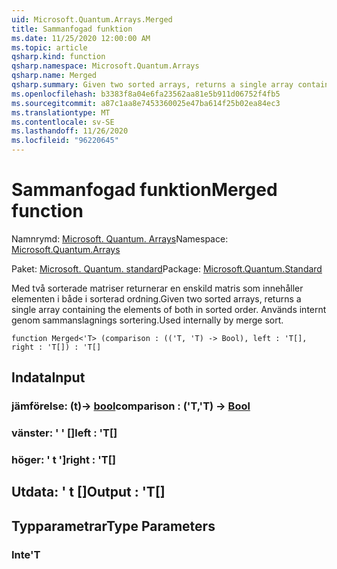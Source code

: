 ```yaml
---
uid: Microsoft.Quantum.Arrays.Merged
title: Sammanfogad funktion
ms.date: 11/25/2020 12:00:00 AM
ms.topic: article
qsharp.kind: function
qsharp.namespace: Microsoft.Quantum.Arrays
qsharp.name: Merged
qsharp.summary: Given two sorted arrays, returns a single array containing the elements of both in sorted order. Used internally by merge sort.
ms.openlocfilehash: b3383f8a04e6fa23562aa81e5b911d06752f4fb5
ms.sourcegitcommit: a87c1aa8e7453360025e47ba614f25b02ea84ec3
ms.translationtype: MT
ms.contentlocale: sv-SE
ms.lasthandoff: 11/26/2020
ms.locfileid: "96220645"
---
```

# <a name="merged-function"></a><span data-ttu-id="33843-102">Sammanfogad funktion</span><span class="sxs-lookup"><span data-stu-id="33843-102">Merged function</span></span>

<span data-ttu-id="33843-103">Namnrymd: [Microsoft. Quantum. Arrays](xref:Microsoft.Quantum.Arrays)</span><span class="sxs-lookup"><span data-stu-id="33843-103">Namespace: [Microsoft.Quantum.Arrays](xref:Microsoft.Quantum.Arrays)</span></span>

<span data-ttu-id="33843-104">Paket: [Microsoft. Quantum. standard](https://nuget.org/packages/Microsoft.Quantum.Standard)</span><span class="sxs-lookup"><span data-stu-id="33843-104">Package: [Microsoft.Quantum.Standard](https://nuget.org/packages/Microsoft.Quantum.Standard)</span></span>


<span data-ttu-id="33843-105">Med två sorterade matriser returnerar en enskild matris som innehåller elementen i både i sorterad ordning.</span><span class="sxs-lookup"><span data-stu-id="33843-105">Given two sorted arrays, returns a single array containing the elements of both in sorted order.</span></span> <span data-ttu-id="33843-106">Används internt genom sammanslagnings sortering.</span><span class="sxs-lookup"><span data-stu-id="33843-106">Used internally by merge sort.</span></span>

```qsharp
function Merged<'T> (comparison : (('T, 'T) -> Bool), left : 'T[], right : 'T[]) : 'T[]
```


## <a name="input"></a><span data-ttu-id="33843-107">Indata</span><span class="sxs-lookup"><span data-stu-id="33843-107">Input</span></span>

### <a name="comparison--tt---bool"></a><span data-ttu-id="33843-108">jämförelse: (t)-> [bool](xref:microsoft.quantum.lang-ref.bool)</span><span class="sxs-lookup"><span data-stu-id="33843-108">comparison : ('T,'T) -> [Bool](xref:microsoft.quantum.lang-ref.bool)</span></span>




### <a name="left--t"></a><span data-ttu-id="33843-109">vänster: ' ' []</span><span class="sxs-lookup"><span data-stu-id="33843-109">left : 'T[]</span></span>




### <a name="right--t"></a><span data-ttu-id="33843-110">höger: ' t ']</span><span class="sxs-lookup"><span data-stu-id="33843-110">right : 'T[]</span></span>





## <a name="output--t"></a><span data-ttu-id="33843-111">Utdata: ' t []</span><span class="sxs-lookup"><span data-stu-id="33843-111">Output : 'T[]</span></span>



## <a name="type-parameters"></a><span data-ttu-id="33843-112">Typparametrar</span><span class="sxs-lookup"><span data-stu-id="33843-112">Type Parameters</span></span>

### <a name="t"></a><span data-ttu-id="33843-113">Inte</span><span class="sxs-lookup"><span data-stu-id="33843-113">'T</span></span>

